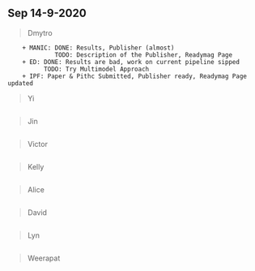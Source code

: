 ## Sep 14-9-2020

> Dmytro

```
    + MANIC: DONE: Results, Publisher (almost)
             TODO: Description of the Publisher, Readymag Page
    + ED: DONE: Results are bad, work on current pipeline sipped
          TODO: Try Multimodel Approach
    + IPF: Paper & Pithc Submitted, Publisher ready, Readymag Page updated
```

> Yi

```

```


> Jin

```

```


> Victor

```

```

> Kelly

```

```

> Alice

```

```

> David

```

```


> Lyn

```

```


> Weerapat

```

```
